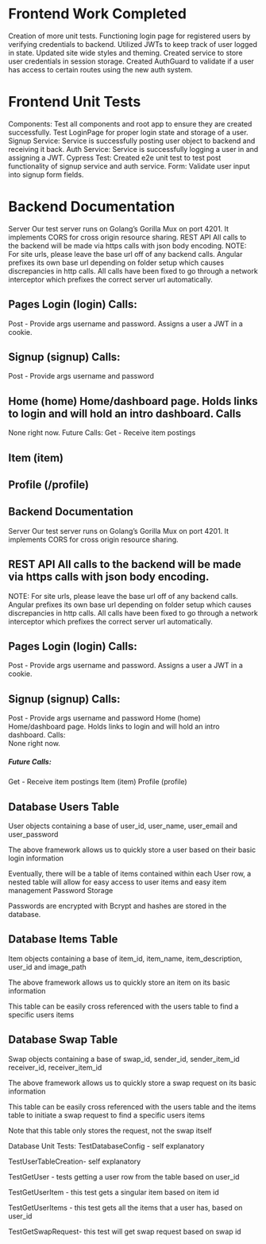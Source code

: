 # Frontend Work Completed

Creation of more unit tests.
Functioning login page for registered users by verifying credentials to backend.
Utilized JWTs to keep track of user logged in state.
Updated site wide styles and theming.
Created service to store user credentials in session storage.
Created AuthGuard to validate if a user has access to certain routes using the new auth system.

# Frontend Unit Tests

Components: Test all components and root app to ensure they are created successfully. Test LoginPage for proper login state and storage of a user.
Signup Service: Service is successfully posting user object to backend and receiving it back.
Auth Service: Service is successfully logging a user in and assigning a JWT.
Cypress Test: Created e2e unit test to test post functionality of signup service and auth service.
Form: Validate user input into signup form fields.

# Backend Documentation

Server Our test server runs on Golang’s Gorilla Mux on port 4201. It implements CORS for cross origin resource sharing. REST API All calls to the backend will be made via https calls with json body encoding.
NOTE: For site urls, please leave the base url off of any backend calls. Angular prefixes its own base url depending on folder setup which causes discrepancies in http calls. All calls have been fixed to go through a network interceptor which prefixes the correct server url automatically.

## Pages Login (login) Calls:
Post - Provide args username and password.
Assigns a user a JWT in a cookie.

## Signup (signup) Calls:
Post - Provide args username and password

## Home (home) Home/dashboard page. Holds links to login and will hold an intro dashboard. Calls
None right now. Future Calls:
Get - Receive item postings

## Item (item)

## Profile (/profile)

## Backend Documentation
Server Our test server runs on Golang’s Gorilla Mux on port 4201. 
It implements CORS for cross origin resource sharing.
## REST API All calls to the backend will be made via https calls with json body encoding.
NOTE: For site urls, please leave the base url off of any backend calls. Angular prefixes its own base url depending on folder setup which causes discrepancies in http calls. All calls have been fixed to go through a network interceptor which prefixes the correct server url automatically.
## Pages Login (login) Calls:
Post - Provide args username and password.
Assigns a user a JWT in a cookie.
## Signup (signup) Calls:
Post - Provide args username and password
Home (home) Home/dashboard page. Holds links to login and will hold an intro dashboard. 
Calls:  
None right now. 
##### Future Calls:
Get - Receive item postings
Item (item) 
Profile (profile)  
## Database Users Table
User objects containing a base of user_id, user_name, user_email and user_password  
  
The above framework allows us to quickly store a user based on their basic login information  
  
Eventually, there will be a table of items contained within each User row, a nested table will allow for easy access to user   items and easy item management Password Storage  


Passwords are encrypted with Bcrypt and hashes are stored in the database.  


## Database Items Table
Item objects containing a base of item_id, item_name, item_description, user_id and image_path  


The above framework allows us to quickly store an item on its basic information  


This table can be easily cross referenced with the users table to find a specific users items  


## Database Swap Table
Swap objects containing a base of swap_id, sender_id, sender_item_id	receiver_id, receiver_item_id  


The above framework allows us to quickly store a swap request on its basic information  


This table can be easily cross referenced with the users table and the items table to initiate a swap request to find a specific users items  


Note that this table only stores the request, not the swap itself


Database Unit Tests:
TestDatabaseConfig - self explanatory  


TestUserTableCreation- self explanatory  


TestGetUser - tests getting a user row from the table based on user_id  


TestGetUserItem - this test gets a singular item based on item id  


TestGetUserItems - this test gets all the items that a user has, based on user_id  


TestGetSwapRequest- this test will get swap request based  on swap id  
